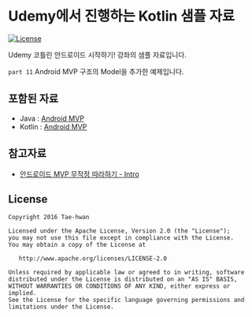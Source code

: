 # Udemy에서 진행하는 Kotlin 샘플 자료

[![License](https://img.shields.io/hexpm/l/plug.svg)]()

Udemy 코틀린 안드로이드 시작하기! 강좌의 샘플 자료입니다.

`part 11` Android MVP 구조의 Model을 추가한 예제입니다.

## 포함된 자료

- Java : [Android MVP](https://github.com/taehwandev/Kotlin-Udemy-Sample/tree/06-mvp-model/app-java/src/main)
- Kotlin : [Android MVP](https://github.com/taehwandev/Kotlin-Udemy-Sample/tree/06-mvp-model/app-kotlin/src/main)

## 참고자료

- [안드로이드 MVP 무작정 따라하기 - Intro](http://thdev.tech/androiddev/2016/10/12/Android-MVP-Intro.html)

## License

```
Copyright 2016 Tae-hwan

Licensed under the Apache License, Version 2.0 (the "License");
you may not use this file except in compliance with the License.
You may obtain a copy of the License at

   http://www.apache.org/licenses/LICENSE-2.0

Unless required by applicable law or agreed to in writing, software
distributed under the License is distributed on an "AS IS" BASIS,
WITHOUT WARRANTIES OR CONDITIONS OF ANY KIND, either express or implied.
See the License for the specific language governing permissions and
limitations under the License.
```
